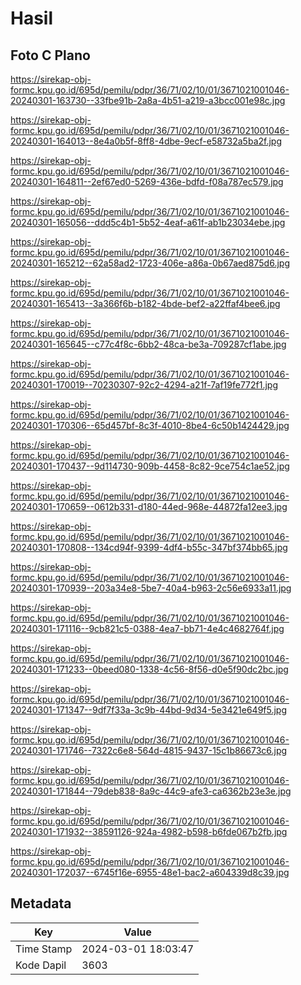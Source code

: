 # Hasil

## Foto C Plano

https://sirekap-obj-formc.kpu.go.id/695d/pemilu/pdpr/36/71/02/10/01/3671021001046-20240301-163730--33fbe91b-2a8a-4b51-a219-a3bcc001e98c.jpg

https://sirekap-obj-formc.kpu.go.id/695d/pemilu/pdpr/36/71/02/10/01/3671021001046-20240301-164013--8e4a0b5f-8ff8-4dbe-9ecf-e58732a5ba2f.jpg

https://sirekap-obj-formc.kpu.go.id/695d/pemilu/pdpr/36/71/02/10/01/3671021001046-20240301-164811--2ef67ed0-5269-436e-bdfd-f08a787ec579.jpg

https://sirekap-obj-formc.kpu.go.id/695d/pemilu/pdpr/36/71/02/10/01/3671021001046-20240301-165056--ddd5c4b1-5b52-4eaf-a61f-ab1b23034ebe.jpg

https://sirekap-obj-formc.kpu.go.id/695d/pemilu/pdpr/36/71/02/10/01/3671021001046-20240301-165212--62a58ad2-1723-406e-a86a-0b67aed875d6.jpg

https://sirekap-obj-formc.kpu.go.id/695d/pemilu/pdpr/36/71/02/10/01/3671021001046-20240301-165413--3a366f6b-b182-4bde-bef2-a22ffaf4bee6.jpg

https://sirekap-obj-formc.kpu.go.id/695d/pemilu/pdpr/36/71/02/10/01/3671021001046-20240301-165645--c77c4f8c-6bb2-48ca-be3a-709287cf1abe.jpg

https://sirekap-obj-formc.kpu.go.id/695d/pemilu/pdpr/36/71/02/10/01/3671021001046-20240301-170019--70230307-92c2-4294-a21f-7af19fe772f1.jpg

https://sirekap-obj-formc.kpu.go.id/695d/pemilu/pdpr/36/71/02/10/01/3671021001046-20240301-170306--65d457bf-8c3f-4010-8be4-6c50b1424429.jpg

https://sirekap-obj-formc.kpu.go.id/695d/pemilu/pdpr/36/71/02/10/01/3671021001046-20240301-170437--9d114730-909b-4458-8c82-9ce754c1ae52.jpg

https://sirekap-obj-formc.kpu.go.id/695d/pemilu/pdpr/36/71/02/10/01/3671021001046-20240301-170659--0612b331-d180-44ed-968e-44872fa12ee3.jpg

https://sirekap-obj-formc.kpu.go.id/695d/pemilu/pdpr/36/71/02/10/01/3671021001046-20240301-170808--134cd94f-9399-4df4-b55c-347bf374bb65.jpg

https://sirekap-obj-formc.kpu.go.id/695d/pemilu/pdpr/36/71/02/10/01/3671021001046-20240301-170939--203a34e8-5be7-40a4-b963-2c56e6933a11.jpg

https://sirekap-obj-formc.kpu.go.id/695d/pemilu/pdpr/36/71/02/10/01/3671021001046-20240301-171116--9cb821c5-0388-4ea7-bb71-4e4c4682764f.jpg

https://sirekap-obj-formc.kpu.go.id/695d/pemilu/pdpr/36/71/02/10/01/3671021001046-20240301-171233--0beed080-1338-4c56-8f56-d0e5f90dc2bc.jpg

https://sirekap-obj-formc.kpu.go.id/695d/pemilu/pdpr/36/71/02/10/01/3671021001046-20240301-171347--9df7f33a-3c9b-44bd-9d34-5e3421e649f5.jpg

https://sirekap-obj-formc.kpu.go.id/695d/pemilu/pdpr/36/71/02/10/01/3671021001046-20240301-171746--7322c6e8-564d-4815-9437-15c1b86673c6.jpg

https://sirekap-obj-formc.kpu.go.id/695d/pemilu/pdpr/36/71/02/10/01/3671021001046-20240301-171844--79deb838-8a9c-44c9-afe3-ca6362b23e3e.jpg

https://sirekap-obj-formc.kpu.go.id/695d/pemilu/pdpr/36/71/02/10/01/3671021001046-20240301-171932--38591126-924a-4982-b598-b6fde067b2fb.jpg

https://sirekap-obj-formc.kpu.go.id/695d/pemilu/pdpr/36/71/02/10/01/3671021001046-20240301-172037--6745f16e-6955-48e1-bac2-a604339d8c39.jpg


## Metadata

| Key        | Value               |
| ---------- | ------------------- |
| Time Stamp | 2024-03-01 18:03:47 |
| Kode Dapil | 3603                |




